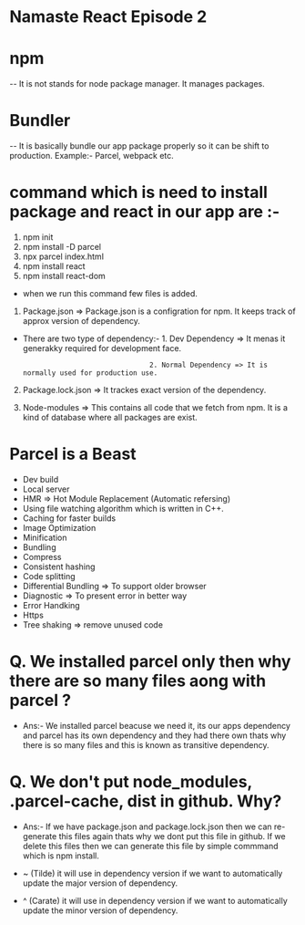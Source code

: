# Namaste React Episode 2

# npm

-- It is not stands for node package manager. It manages packages.

# Bundler 

-- It is basically bundle our app package properly so it can be shift to production. Example:- Parcel, webpack etc.

# command which is need to install package and react in our app are :-

1. npm init
2. npm install -D parcel
3. npx parcel index.html
4. npm install react
5. npm install react-dom

- when we run this command few files is added.

1. Package.json => Package.json is a configration for npm. It keeps track of approx version of dependency.

- There are two type of dependency:- 1. Dev Dependency => It menas it generakky required for development face.

                                     2. Normal Dependency => It is normally used for production use.

2. Package.lock.json => It trackes exact version of the dependency.

3. Node-modules => This contains all code that we fetch from npm. It is a kind of database where all packages are exist.

# Parcel is a Beast 

- Dev build
- Local server
- HMR => Hot Module Replacement (Automatic refersing)
- Using file watching algorithm which is written in C++.
- Caching for faster builds
- Image Optimization
- Minification
- Bundling
- Compress
- Consistent hashing
- Code splitting
- Differential Bundling => To support older browser
- Diagnostic => To present error in better way
- Error Handking
- Https 
- Tree shaking => remove unused code

# Q. We installed parcel only then why there are so many files aong with parcel ?

- Ans:- We installed parcel beacuse we need it, its our apps dependency and parcel has its own dependency and they had there own thats why there is so many files and this is known as  transitive dependency.

# Q. We don't put node_modules,  .parcel-cache, dist in github. Why?

- Ans:- If we have package.json and package.lock.json then we can re-generate this files again thats why we dont put this file in github. If we delete this files then we can generate this file by simple commmand which is npm install.

- ~ (Tilde) it will use in dependency version if we want to automatically update the major version of dependency.
- ^ (Carate) it will use in dependency version if we want to automatically update the minor version of dependency.